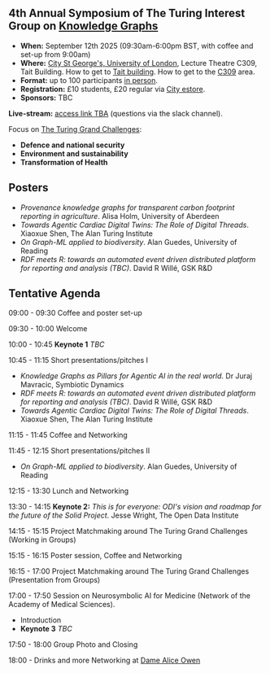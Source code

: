 ## 4th Annual Symposium of The Turing Interest Group on [Knowledge Graphs](https://www.turing.ac.uk/research/interest-groups/knowledge-graphs)

- **When:** September 12th 2025 (09:30am-6:00pm BST, with coffee and set-up from 9:00am)
- **Where:** [City St George's, University of London](https://www.citystgeorges.ac.uk/), Lecture Theatre C309, Tait Building. How to get to [Tait building](https://goo.gl/maps/DkxQcdR5fSyuy1hy9). How to get to the [C309](https://bit.ly/symposium-video-getting-to-c309) area.
- **Format:** up to 100 participants <ins>in person</ins>. 
- **Registration:** £10 students, £20 regular via [City estore](https://www.citystgeorges.ac.uk/news-and-events/events/2025/september/4th-annual-symposium-of-the-turing-interest-group-on-knowledge-graphs).
- **Sponsors:** TBC
<!--- **Photos:** TBA -->
<!-- **Call for presentations and posters:** (now closed)
  - [Poster presentation and potential sponsorship from industry](https://forms.gle/8M8Je79aHuz9Abb48) (please reach for additional details).
  - [Poster presentation from academia](https://forms.gle/aYktpvP6CurTyzhMA).
-->
**Live-stream:** [access link TBA]() (questions via the slack channel).


Focus on [The Turing Grand Challenges](https://www.turing.ac.uk/research):
- **Defence and national security**
- **Environment and sustainability**
- **Transformation of Health**


## Posters
- *Provenance knowledge graphs for transparent carbon footprint reporting in agriculture*. Alisa Holm, University of Aberdeen
- *Towards Agentic Cardiac Digital Twins: The Role of Digital Threads*. Xiaoxue Shen, The Alan Turing Institute
- *On Graph-ML applied to biodiversity*. Alan Guedes, University of Reading
- *RDF meets R: towards an automated event driven distributed platform for reporting and analysis (TBC)*. David R Willé, GSK R&D


## Tentative Agenda

09:00 - 09:30 Coffee and poster set-up

09:30 - 10:00 Welcome

10:00 - 10:45 **Keynote 1** *TBC*

10:45 - 11:15 Short presentations/pitches I
- *Knowledge Graphs as Pillars for Agentic AI in the real world*. Dr Juraj Mavracic, Symbiotic Dynamics
- *RDF meets R: towards an automated event driven distributed platform for reporting and analysis (TBC)*. David R Willé, GSK R&D
- *Towards Agentic Cardiac Digital Twins: The Role of Digital Threads*. Xiaoxue Shen, The Alan Turing Institute

11:15 - 11:45 Coffee and Networking

11:45 - 12:15 Short presentations/pitches II
- *On Graph-ML applied to biodiversity*. Alan Guedes, University of Reading

12:15 - 13:30 Lunch and Networking

13:30 - 14:15 **Keynote 2:** *This is for everyone: ODI's vision and roadmap for the future of the Solid Project*. Jesse Wright, The Open Data Institute

14:15 - 15:15 Project Matchmaking around The Turing Grand Challenges (Working in Groups)
<!-- - Support for seed-corn projects in the area of KGs and ontologies and their applications (GCHQ). Nige D -->

15:15 - 16:15 Poster session, Coffee and Networking

16:15 - 17:00 Project Matchmaking around The Turing Grand Challenges (Presentation from Groups)

17:00 - 17:50 Session on Neurosymbolic AI for Medicine (Network of the Academy of Medical Sciences).
- Introduction
- **Keynote 3** *TBC*

17:50 - 18:00 Group Photo and Closing

18:00 - Drinks and more Networking at [Dame Alice Owen](https://maps.app.goo.gl/JFGwGSVFZFFf9LQa6)

<!--
<br>
<p align="center">
<img src="https://raw.githubusercontent.com/turing-knowledge-graphs/meet-ups/main/poster-2nd-symposium-ig-kg.png" width="550" alt="Symposium">
</p>
-->


